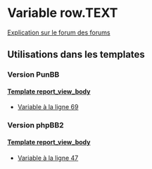 # Variable row.TEXT
[Explication sur le forum des forums](http://forum.forumactif.com/t294113-listing-des-variables#row.TEXT)

## Utilisations dans les templates

### Version PunBB

#### [Template report_view_body](punbb/report_view_body.md)
* [Variable à la ligne 69](../punbb/report_view_body.tpl#L69)

### Version phpBB2

#### [Template report_view_body](subsilver/report_view_body.md)
* [Variable à la ligne 47](../subsilver/report_view_body.tpl#L47)